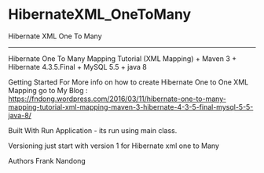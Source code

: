 # HibernateXML_OneToMany
Hibernate XML One To Many

___________________________________________________________________________________________________________________

Hibernate One To Many Mapping Tutorial (XML Mapping) + Maven 3 + Hibernate 4.3.5.Final + MySQL 5.5 + java 8

Getting Started For More info on how to create Hibernate One to One XML Mapping go to My Blog : https://fndong.wordpress.com/2016/03/11/hibernate-one-to-many-mapping-tutorial-xml-mapping-maven-3-hibernate-4-3-5-final-mysql-5-5-java-8/

Built With Run Application - its run using main class.

Versioning just start with version 1 for Hibernate xml one to Many

Authors Frank Nandong
